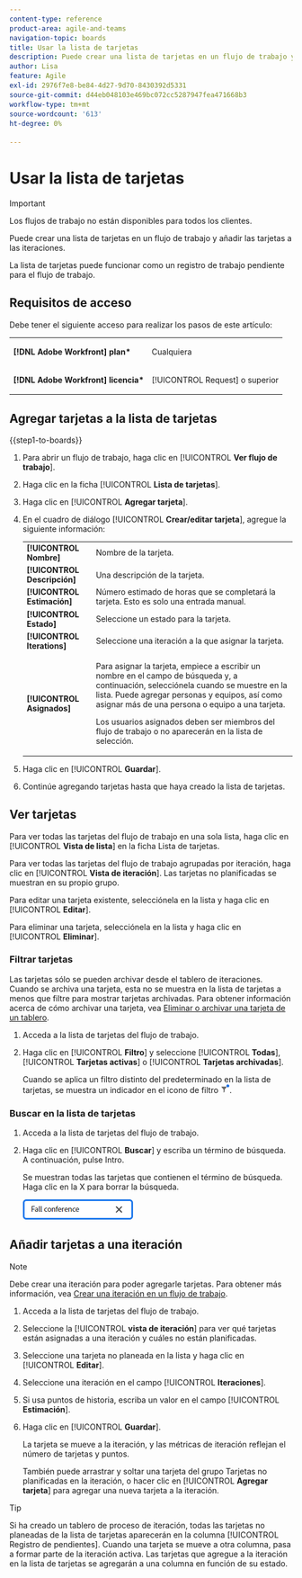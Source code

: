 ```yaml
---
content-type: reference
product-area: agile-and-teams
navigation-topic: boards
title: Usar la lista de tarjetas
description: Puede crear una lista de tarjetas en un flujo de trabajo y añadir las tarjetas a las iteraciones.
author: Lisa
feature: Agile
exl-id: 2976f7e8-be84-4d27-9d70-8430392d5331
source-git-commit: d44eb048103e469bc072cc5287947fea471668b3
workflow-type: tm+mt
source-wordcount: '613'
ht-degree: 0%

---
```


# Usar la lista de tarjetas

>[!IMPORTANT]
>
>Los flujos de trabajo no están disponibles para todos los clientes.

Puede crear una lista de tarjetas en un flujo de trabajo y añadir las tarjetas a las iteraciones.

La lista de tarjetas puede funcionar como un registro de trabajo pendiente para el flujo de trabajo.

## Requisitos de acceso

Debe tener el siguiente acceso para realizar los pasos de este artículo:

<table style="table-layout:auto"> 
 <col> 
 </col> 
 <col> 
 </col> 
 <tbody> 
  <tr> 
   <td role="rowheader"><strong>[!DNL Adobe Workfront] plan*</strong></td> 
   <td> <p>Cualquiera</p> </td> 
  </tr> 
  <tr> 
   <td role="rowheader"><strong>[!DNL Adobe Workfront] licencia*</strong></td> 
   <td> <p>[!UICONTROL Request] o superior</p> </td> 
  </tr> 
 </tbody> 
</table>

## Agregar tarjetas a la lista de tarjetas

{{step1-to-boards}}

1. Para abrir un flujo de trabajo, haga clic en [!UICONTROL **Ver flujo de trabajo**].
1. Haga clic en la ficha [!UICONTROL **Lista de tarjetas**].
1. Haga clic en [!UICONTROL **Agregar tarjeta**].
1. En el cuadro de diálogo [!UICONTROL **Crear/editar tarjeta**], agregue la siguiente información:

   <table style="table-layout:auto"> 
    <tbody> 
     <tr> 
      <td><strong>[!UICONTROL Nombre]</strong></td> 
      <td>Nombre de la tarjeta.</td> 
     </tr> 
     <tr> 
      <td><strong>[!UICONTROL Descripción]</strong></td> 
      <td>Una descripción de la tarjeta.</td> 
     </tr>
     <tr> 
      <td><strong>[!UICONTROL Estimación]</strong></td> 
      <td>Número estimado de horas que se completará la tarjeta. Esto es solo una entrada manual.</td> 
     </tr>
     <tr> 
      <td><strong>[!UICONTROL Estado]</strong></td> 
      <td>Seleccione un estado para la tarjeta.</td> 
     </tr>
     <tr> 
      <td><strong>[!UICONTROL Iterations]</strong></td> 
      <td>Seleccione una iteración a la que asignar la tarjeta.</td> 
     </tr>
     <tr> 
      <td><strong>[!UICONTROL Asignados]</strong></td> 
      <td><p>Para asignar la tarjeta, empiece a escribir un nombre en el campo de búsqueda y, a continuación, selecciónela cuando se muestre en la lista. Puede agregar personas y equipos, así como asignar más de una persona o equipo a una tarjeta.</p><p>Los usuarios asignados deben ser miembros del flujo de trabajo o no aparecerán en la lista de selección.</p></td> 
     </tr>
    </tbody> 
   </table>

1. Haga clic en [!UICONTROL **Guardar**].
1. Continúe agregando tarjetas hasta que haya creado la lista de tarjetas.

## Ver tarjetas

Para ver todas las tarjetas del flujo de trabajo en una sola lista, haga clic en [!UICONTROL **Vista de lista**] en la ficha Lista de tarjetas.

Para ver todas las tarjetas del flujo de trabajo agrupadas por iteración, haga clic en [!UICONTROL **Vista de iteración**]. Las tarjetas no planificadas se muestran en su propio grupo.

Para editar una tarjeta existente, selecciónela en la lista y haga clic en [!UICONTROL **Editar**].

Para eliminar una tarjeta, selecciónela en la lista y haga clic en [!UICONTROL **Eliminar**].

### Filtrar tarjetas

Las tarjetas sólo se pueden archivar desde el tablero de iteraciones. Cuando se archiva una tarjeta, esta no se muestra en la lista de tarjetas a menos que filtre para mostrar tarjetas archivadas. Para obtener información acerca de cómo archivar una tarjeta, vea [Eliminar o archivar una tarjeta de un tablero](/help/quicksilver/agile/get-started-with-boards/delete-board-items.md).

1. Acceda a la lista de tarjetas del flujo de trabajo.
1. Haga clic en [!UICONTROL **Filtro**] y seleccione [!UICONTROL **Todas**], [!UICONTROL **Tarjetas activas**] o [!UICONTROL **Tarjetas archivadas**].

   Cuando se aplica un filtro distinto del predeterminado en la lista de tarjetas, se muestra un indicador en el icono de filtro ![Filtro aplicado](assets/boards-filterapplied-30x30.png).

### Buscar en la lista de tarjetas

1. Acceda a la lista de tarjetas del flujo de trabajo.
1. Haga clic en [!UICONTROL **Buscar**] y escriba un término de búsqueda. A continuación, pulse Intro.

   Se muestran todas las tarjetas que contienen el término de búsqueda.
Haga clic en la X para borrar la búsqueda.

   ![Buscar tarjetas en un tablero](assets/boards-searchbox.png)

## Añadir tarjetas a una iteración

>[!NOTE]
>
>Debe crear una iteración para poder agregarle tarjetas. Para obtener más información, vea [Crear una iteración en un flujo de trabajo](/help/quicksilver/agile/use-boards-agile-planning-tools/create-an-iteration-in-workstream.md).

1. Acceda a la lista de tarjetas del flujo de trabajo.
1. Seleccione la [!UICONTROL **vista de iteración**] para ver qué tarjetas están asignadas a una iteración y cuáles no están planificadas.
1. Seleccione una tarjeta no planeada en la lista y haga clic en [!UICONTROL **Editar**].
1. Seleccione una iteración en el campo [!UICONTROL **Iteraciones**].
1. Si usa puntos de historia, escriba un valor en el campo [!UICONTROL **Estimación**].
1. Haga clic en [!UICONTROL **Guardar**].

   La tarjeta se mueve a la iteración, y las métricas de iteración reflejan el número de tarjetas y puntos.

   También puede arrastrar y soltar una tarjeta del grupo Tarjetas no planificadas en la iteración, o hacer clic en [!UICONTROL **Agregar tarjeta**] para agregar una nueva tarjeta a la iteración.

>[!TIP]
>
>Si ha creado un tablero de proceso de iteración, todas las tarjetas no planeadas de la lista de tarjetas aparecerán en la columna [!UICONTROL Registro de pendientes]. Cuando una tarjeta se mueve a otra columna, pasa a formar parte de la iteración activa. Las tarjetas que agregue a la iteración en la lista de tarjetas se agregarán a una columna en función de su estado.
